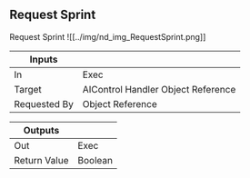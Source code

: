 ## Request Sprint
Request Sprint
![[../img/nd_img_RequestSprint.png]]

|Inputs||
|--|--|
| In | Exec |
| Target | AIControl Handler Object Reference |
| Requested By | Object Reference |

|Outputs||
|--|--|
| Out | Exec |
| Return Value | Boolean |
